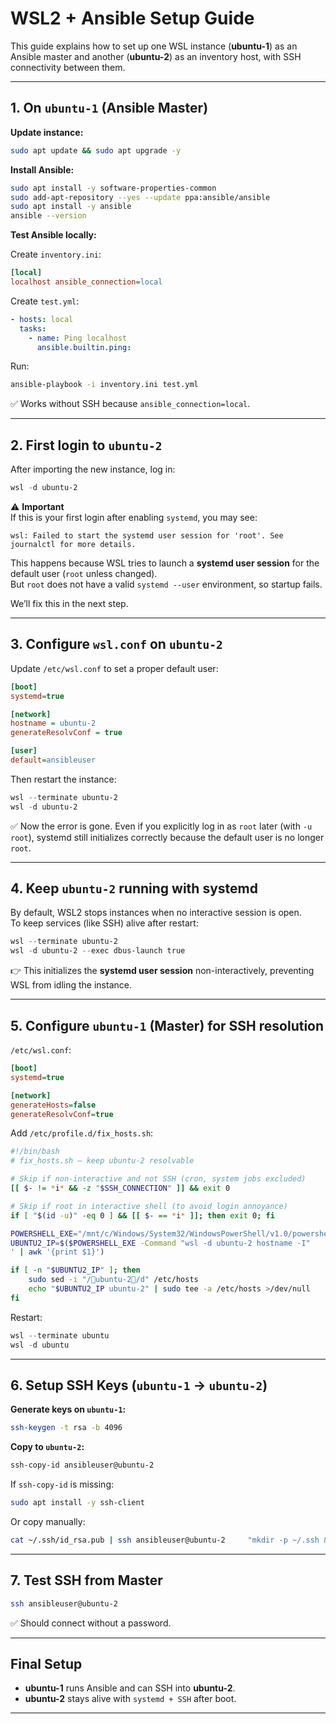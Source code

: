 # WSL2 + Ansible Setup Guide

This guide explains how to set up one WSL instance (**ubuntu-1**) as an Ansible master and another (**ubuntu-2**) as an inventory host, with SSH connectivity between them.

---

## 1. On `ubuntu-1` (Ansible Master)

**Update instance:**

```bash
sudo apt update && sudo apt upgrade -y
```

**Install Ansible:**

```bash
sudo apt install -y software-properties-common
sudo add-apt-repository --yes --update ppa:ansible/ansible
sudo apt install -y ansible
ansible --version
```

**Test Ansible locally:**

Create `inventory.ini`:

```ini
[local]
localhost ansible_connection=local
```

Create `test.yml`:

```yaml
- hosts: local
  tasks:
    - name: Ping localhost
      ansible.builtin.ping:
```

Run:

```bash
ansible-playbook -i inventory.ini test.yml
```

✅ Works without SSH because `ansible_connection=local`.

---

## 2. First login to `ubuntu-2`

After importing the new instance, log in:

```powershell
wsl -d ubuntu-2
```

⚠️ **Important**  
If this is your first login after enabling `systemd`, you may see:

```text
wsl: Failed to start the systemd user session for 'root'. See journalctl for more details.
```

This happens because WSL tries to launch a **systemd user session** for the default user (`root` unless changed).  
But `root` does not have a valid `systemd --user` environment, so startup fails.

We’ll fix this in the next step.

---

## 3. Configure `wsl.conf` on `ubuntu-2`

Update `/etc/wsl.conf` to set a proper default user:

```ini
[boot]
systemd=true

[network]
hostname = ubuntu-2
generateResolvConf = true

[user]
default=ansibleuser
```

Then restart the instance:

```powershell
wsl --terminate ubuntu-2
wsl -d ubuntu-2
```

✅ Now the error is gone. Even if you explicitly log in as `root` later (with `-u root`), systemd still initializes correctly because the default user is no longer `root`.

---

## 4. Keep `ubuntu-2` running with systemd

By default, WSL2 stops instances when no interactive session is open.  
To keep services (like SSH) alive after restart:

```powershell
wsl --terminate ubuntu-2
wsl -d ubuntu-2 --exec dbus-launch true
```

👉 This initializes the **systemd user session** non-interactively, preventing WSL from idling the instance.

---

## 5. Configure `ubuntu-1` (Master) for SSH resolution

`/etc/wsl.conf`:

```ini
[boot]
systemd=true

[network]
generateHosts=false
generateResolvConf=true
```

Add `/etc/profile.d/fix_hosts.sh`:

```bash
#!/bin/bash
# fix_hosts.sh — keep ubuntu-2 resolvable

# Skip if non-interactive and not SSH (cron, system jobs excluded)
[[ $- != *i* && -z "$SSH_CONNECTION" ]] && exit 0

# Skip if root in interactive shell (to avoid login annoyance)
if [ "$(id -u)" -eq 0 ] && [[ $- == *i* ]]; then exit 0; fi

POWERSHELL_EXE="/mnt/c/Windows/System32/WindowsPowerShell/v1.0/powershell.exe"
UBUNTU2_IP=$($POWERSHELL_EXE -Command "wsl -d ubuntu-2 hostname -I"              2>/dev/null | tr -d '
' | awk '{print $1}')

if [ -n "$UBUNTU2_IP" ]; then
    sudo sed -i "/ubuntu-2/d" /etc/hosts
    echo "$UBUNTU2_IP ubuntu-2" | sudo tee -a /etc/hosts >/dev/null
fi
```

Restart:

```powershell
wsl --terminate ubuntu
wsl -d ubuntu
```

---

## 6. Setup SSH Keys (`ubuntu-1` → `ubuntu-2`)

**Generate keys on `ubuntu-1`:**

```bash
ssh-keygen -t rsa -b 4096
```

**Copy to `ubuntu-2`:**

```bash
ssh-copy-id ansibleuser@ubuntu-2
```

If `ssh-copy-id` is missing:

```bash
sudo apt install -y ssh-client
```

Or copy manually:

```bash
cat ~/.ssh/id_rsa.pub | ssh ansibleuser@ubuntu-2     "mkdir -p ~/.ssh && cat >> ~/.ssh/authorized_keys"
```

---

## 7. Test SSH from Master

```bash
ssh ansibleuser@ubuntu-2
```

✅ Should connect without a password.

---

## Final Setup

- **ubuntu-1** runs Ansible and can SSH into **ubuntu-2**.  
- **ubuntu-2** stays alive with `systemd + SSH` after boot.

---
